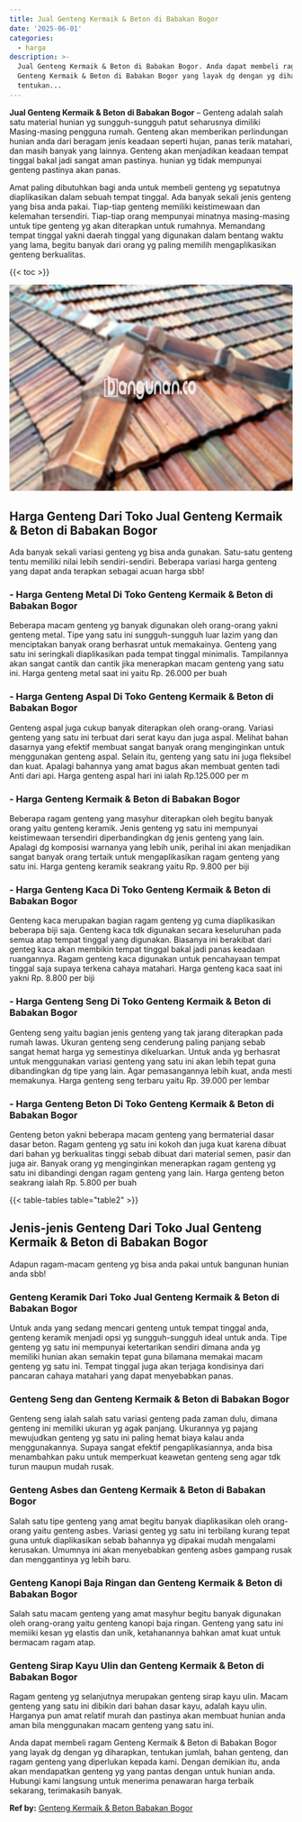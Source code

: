 ```yaml
---
title: Jual Genteng Kermaik & Beton di Babakan Bogor
date: '2025-06-01'
categories:
  - harga
description: >-
  Jual Genteng Kermaik & Beton di Babakan Bogor. Anda dapat membeli ragam
  Genteng Kermaik & Beton di Babakan Bogor yang layak dg dengan yg diharapkan,
  tentukan...
---
```


**Jual Genteng Kermaik & Beton di Babakan Bogor** – Genteng adalah salah satu material hunian yg sungguh-sungguh patut seharusnya dimiliki Masing-masing pengguna rumah. Genteng akan memberikan perlindungan hunian anda dari beragam jenis keadaan seperti hujan, panas terik matahari, dan masih banyak yang lainnya. Genteng akan menjadikan keadaan tempat tinggal bakal jadi sangat aman pastinya. hunian yg tidak mempunyai genteng pastinya akan panas.

Amat paling dibutuhkan bagi anda untuk membeli genteng yg sepatutnya diaplikasikan dalam sebuah tempat tinggal. Ada banyak sekali jenis genteng yang bisa anda pakai. Tiap-tiap genteng memiliki keistimewaan dan kelemahan tersendiri. Tiap-tiap orang mempunyai minatnya masing-masing untuk tipe genteng yg akan diterapkan untuk rumahnya. Memandang tempat tinggal yakni daerah tinggal yang digunakan dalam bentang waktu yang lama, begitu banyak dari orang yg paling memilih mengaplikasikan genteng berkualitas.

{{< toc >}}

![Jual Genteng Kermaik & Beton di Babakan Bogor](/images/genteng-minimalis-murah28.png)

## Harga Genteng Dari Toko Jual Genteng Kermaik & Beton di Babakan Bogor

Ada banyak sekali variasi genteng yg bisa anda gunakan. Satu-satu genteng tentu memiliki nilai lebih sendiri-sendiri. Beberapa variasi harga genteng yang dapat anda terapkan sebagai acuan harga sbb!

### \- Harga Genteng Metal Di Toko Genteng Kermaik & Beton di Babakan Bogor

Beberapa macam genteng yg banyak digunakan oleh orang-orang yakni genteng metal. Tipe yang satu ini sungguh-sungguh luar lazim yang dan menciptakan banyak orang berhasrat untuk memakainya. Genteng yang satu ini seringkali diaplikasikan pada tempat tinggal minimalis. Tampilannya akan sangat cantik dan cantik jika menerapkan macam genteng yang satu ini. Harga genteng metal saat ini yaitu Rp. 26.000 per buah

### \- Harga Genteng Aspal Di Toko Genteng Kermaik & Beton di Babakan Bogor

Genteng aspal juga cukup banyak diterapkan oleh orang-orang. Variasi genteng yang satu ini terbuat dari serat kayu dan juga aspal. Melihat bahan dasarnya yang efektif membuat sangat banyak orang menginginkan untuk menggunakan genteng aspal. Selain itu, genteng yang satu ini juga fleksibel dan kuat. Apalagi bahannya yang amat bagus akan membuat genten tadi Anti dari api. Harga genteng aspal hari ini ialah Rp.125.000 per m

### \- Harga Genteng Kermaik & Beton di Babakan Bogor

Beberapa ragam genteng yang masyhur diterapkan oleh begitu banyak orang yaitu genteng keramik. Jenis genteng yg satu ini mempunyai keistimewaan tersendiri diperbandingkan dg jenis genteng yang lain. Apalagi dg komposisi warnanya yang lebih unik, perihal ini akan menjadikan sangat banyak orang tertaik untuk mengaplikasikan ragam genteng yang satu ini. Harga genteng keramik seakrang yaitu Rp. 9.800 per biji

### \- Harga Genteng Kaca Di Toko Genteng Kermaik & Beton di Babakan Bogor

Genteng kaca merupakan bagian ragam genteng yg cuma diaplikasikan beberapa biji saja. Genteng kaca tdk digunakan secara keseluruhan pada semua atap tempat tinggal yang digunakan. Biasanya ini berakibat dari genteg kaca akan membikin tempat tinggal bakal jadi panas keadaan ruangannya. Ragam genteng kaca digunakan untuk pencahayaan tempat tinggal saja supaya terkena cahaya matahari. Harga genteng kaca saat ini yakni Rp. 8.800 per biji

### \- Harga Genteng Seng Di Toko Genteng Kermaik & Beton di Babakan Bogor

Genteng seng yaitu bagian jenis genteng yang tak jarang diterapkan pada rumah lawas. Ukuran genteng seng cenderung paling panjang sebab sangat hemat harga yg semestinya dikeluarkan. Untuk anda yg berhasrat untuk menggunakan variasi genteng yang satu ini akan lebih tepat guna dibandingkan dg tipe yang lain. Agar pemasangannya lebih kuat, anda mesti memakunya. Harga genteng seng terbaru yaitu Rp. 39.000 per lembar

### \- Harga Genteng Beton Di Toko Genteng Kermaik & Beton di Babakan Bogor

Genteng beton yakni beberapa macam genteng yang bermaterial dasar dasar beton. Ragam genteng yg satu ini kokoh dan juga kuat karena dibuat dari bahan yg berkualitas tinggi sebab dibuat dari material semen, pasir dan juga air. Banyak orang yg menginginkan menerapkan ragam genteng yg satu ini dibandingi dengan ragam genteng yang lain. Harga genteng beton seakrang ialah Rp. 5.800 per buah

{{< table-tables table="table2" >}}

## Jenis-jenis Genteng Dari Toko Jual Genteng Kermaik & Beton di Babakan Bogor

Adapun ragam-macam genteng yg bisa anda pakai untuk bangunan hunian anda sbb!

### Genteng Keramik Dari Toko Jual Genteng Kermaik & Beton di Babakan Bogor

Untuk anda yang sedang mencari genteng untuk tempat tinggal anda, genteng keramik menjadi opsi yg sungguh-sungguh ideal untuk anda. Tipe genteng yg satu ini mempunyai ketertarikan sendiri dimana anda yg memiliki hunian akan semakin tepat guna bilamana memakai macam genteng yg satu ini. Tempat tinggal juga akan terjaga kondisinya dari pancaran cahaya matahari yang dapat menyebabkan panas.

### Genteng Seng dan Genteng Kermaik & Beton di Babakan Bogor

Genteng seng ialah salah satu variasi genteng pada zaman dulu, dimana genteng ini memiliki ukuran yg agak panjang. Ukurannya yg pajang mewujudkan genteng yg satu ini paling hemat biaya kalau anda menggunakannya. Supaya sangat efektif pengaplikasiannya, anda bisa menambahkan paku untuk memperkuat keawetan genteng seng agar tdk turun maupun mudah rusak.

### Genteng Asbes dan Genteng Kermaik & Beton di Babakan Bogor

Salah satu tipe genteng yang amat begitu banyak diaplikasikan oleh orang-orang yaitu genteng asbes. Variasi genteg yg satu ini terbilang kurang tepat guna untuk diaplikasikan sebab bahannya yg dipakai mudah mengalami kerusakan. Umumnya ini akan menyebabkan genteng asbes gampang rusak dan menggantinya yg lebih baru.

### Genteng Kanopi Baja Ringan dan Genteng Kermaik & Beton di Babakan Bogor

Salah satu macam genteng yang amat masyhur begitu banyak digunakan oleh orang-orang yaitu genteng kanopi baja ringan. Genteng yang satu ini memiiki kesan yg elastis dan unik, ketahanannya bahkan amat kuat untuk bermacam ragam atap.

### Genteng Sirap Kayu Ulin dan Genteng Kermaik & Beton di Babakan Bogor

Ragam genteng yg selanjutnya merupakan genteng sirap kayu ulin. Macam genteng yang satu ini dibikin dari bahan dasar kayu, adalah kayu ulin. Harganya pun amat relatif murah dan pastinya akan membuat hunian anda aman bila menggunakan macam genteng yang satu ini.

Anda dapat membeli ragam Genteng Kermaik & Beton di Babakan Bogor yang layak dg dengan yg diharapkan, tentukan jumlah, bahan genteng, dan ragam genteng yang diperlukan kepada kami. Dengan demikian itu, anda akan mendapatkan genteng yg yang pantas dengan untuk hunian anda. Hubungi kami langsung untuk menerima penawaran harga terbaik sekarang, terimakasih banyak.

**Ref by:**  [Genteng Kermaik & Beton  Babakan Bogor](https://id.wikipedia.org/wiki/Genteng)
